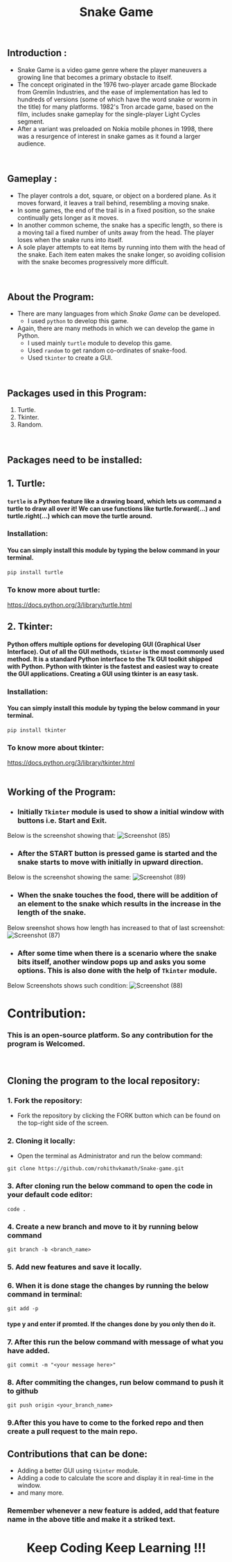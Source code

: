 <h1 align="center"> Snake Game</h1>
<br>

## Introduction :
- Snake Game is a video game genre where the player maneuvers a growing line that becomes a primary obstacle to itself. 
- The concept originated in the 1976 two-player arcade game Blockade from Gremlin Industries, and the ease of implementation has led to hundreds of versions (some of which have the word snake or worm in the title) for many platforms. 1982's Tron arcade game, based on the film, includes snake gameplay for the single-player Light Cycles segment. 
- After a variant was preloaded on Nokia mobile phones in 1998, there was a resurgence of interest in snake games as it found a larger audience. 
<br>

## Gameplay :
- The player controls a dot, square, or object on a bordered plane. As it moves forward, it leaves a trail behind, resembling a moving snake. 
- In some games, the end of the trail is in a fixed position, so the snake continually gets longer as it moves. 
- In another common scheme, the snake has a specific length, so there is a moving tail a fixed number of units away from the head. The player loses when the snake runs into itself.
- A sole player attempts to eat items by running into them with the head of the snake. Each item eaten makes the snake longer, so avoiding collision with the snake becomes progressively more difficult.
<br>

## About the Program:
- There are many languages from which *Snake Game* can be developed. 
  - I used `python` to develop this game.
- Again, there are many methods in which we can develop the game in Python. 
   - I used mainly `turtle` module to develop this game.
   - Used ` random ` to get random co-ordinates of snake-food.
   - Used ` tkinter ` to create a GUI.
<br>

## Packages used in this Program:
1. Turtle.
2. Tkinter.
3. Random.
<br>

## Packages need to be installed:

## 1. Turtle:

#### `turtle` is a Python feature like a drawing board, which lets us command a turtle to draw all over it! We can use functions like turtle.forward(…) and turtle.right(…) which can move the turtle around.

### Installation:

#### You can simply install this module by typing the below command in your terminal.

```
pip install turtle 
```
### To know more about turtle:

https://docs.python.org/3/library/turtle.html

## 2. Tkinter:

#### Python offers multiple options for developing GUI (Graphical User Interface). Out of all the GUI methods, ``tkinter`` is the most commonly used method. It is a standard Python interface to the Tk GUI toolkit shipped with Python. Python with tkinter is the fastest and easiest way to create the GUI applications. Creating a GUI using tkinter is an easy task.

### Installation:

#### You can simply install this module by typing the below command in your terminal.

```
pip install tkinter
```
### To know more about tkinter:

https://docs.python.org/3/library/tkinter.html  
<br>

## Working of the Program:

- ### Initially `Tkinter` module is used to show a initial window with buttons i.e. Start and Exit. 

Below is the screenshot showing that:
![Screenshot (85)](https://user-images.githubusercontent.com/86250589/150624445-ab4f2495-87cf-4cdd-8751-c9e3bd8087ea.png)

- ### After the START button is pressed game is started and the snake starts to move with initially in upward direction.

Below is the screenshot showing the same:
![Screenshot (89)](https://user-images.githubusercontent.com/86250589/150624630-10ba07e3-422f-47f7-8606-abbefe36966f.png)

- ### When the snake touches the food, there will be addition of an element to the snake which results in the increase in the length of the snake.

Below sreenshot shows how length has increased to that of last screenshot:
![Screenshot (87)](https://user-images.githubusercontent.com/86250589/150624734-f672d85d-f8b4-416f-85e2-9778c7e5c2fc.png)

- ### After some time when there is a scenario where the snake bits itself, another window pops up and asks you some options. This is also done with the help of `Tkinter` module.

Below Screenshots shows such condition:
![Screenshot (88)](https://user-images.githubusercontent.com/86250589/150624814-da97cf6d-6a9c-49ec-9e6e-9c98d3501745.png)

# Contribution:
### This is an open-source platform. So any contribution for the program is Welcomed.
<br>

## Cloning the program to the local repository:
### 1. Fork the repository:
   - Fork the repository by clicking the FORK button which can be found on the top-right side of the screen.
### 2. Cloning it locally: 
   - Open the terminal as Administrator and run the below command:
   ```
   git clone https://github.com/rohithvkamath/Snake-game.git
   ```
### 3. After cloning run the below command to open the code in your default code editor:
  ```
  code .
  ```
### 4. Create a new branch and move to it by running below command
```
git branch -b <branch_name>
```
### 5. Add new features and save it locally.
### 6. When it is done stage the changes by running the below command in terminal:
```
git add -p
```
#### type y and enter if promted. If the changes done by you only then do it.

### 7. After this run the below command with message of what you have added.
```
git commit -m "<your message here>"
```
### 8. After commiting the changes, run below command to push it to github
```
git push origin <your_branch_name>
```
### 9.After this you have to come to the forked repo and then create a pull request to the main repo.


## Contributions that can be done:
- Adding a better GUI using `tkinter` module.
- Adding a code to calculate the score and display it in real-time in the window.
- and many more.
### Remember whenever a new feature is added, add that feature name in the above title and make it a striked text.
<h1 align="center">Keep Coding Keep Learning !!!</h1>
